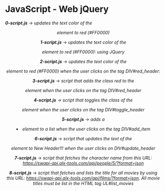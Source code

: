 # JavaScript - Web jQuery

***0-script.js*** -> *updates the text color of the <header> element to red (#FF0000)*

***1-script.js*** -> *updates the text color of the <header> element to red (#FF0000): using JQuery*

***2-script.js*** -> *updates the text color of the <header> element to red (#FF0000) when the user clicks on the tag DIV#red_header:*

***3-script.js*** -> *script that adds the class red to the <header> element when the user clicks on the tag DIV#red_header*

***4-script.js*** -> *script that toggles the class of the <header> element when the user clicks on the tag DIV#toggle_header*

***5-script.js*** -> *adds a <li> element to a list when the user clicks on the tag DIV#add_item*

***6-script.js*** -> *script that updates the text of the <header> element to New Header!!! when the user clicks on DIV#update_header*

***7-script.js*** -> *script that fetches the character name from this URL: https://swapi-api.alx-tools.com/api/people/5/?format=json*

***8-script.js*** -> *script that fetches and lists the title for all movies by using this URL: https://swapi-api.alx-tools.com/api/films/?format=json. All movie titles must be list in the HTML tag UL#list_movies*

